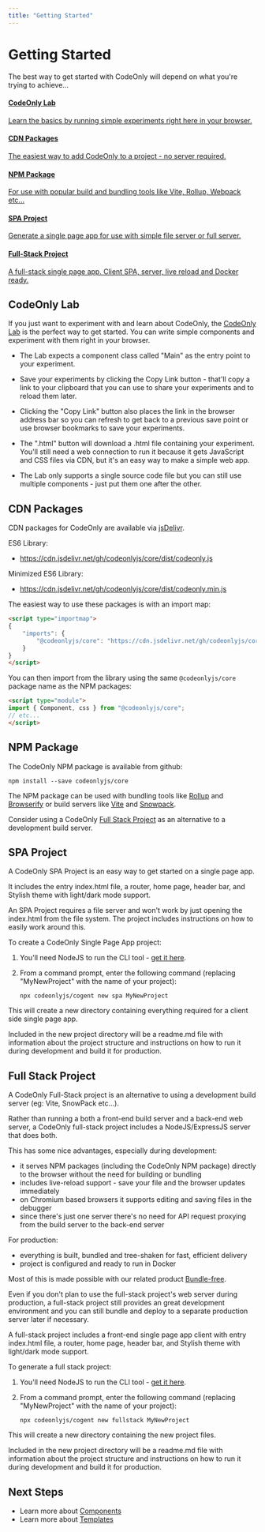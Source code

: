```yaml
---
title: "Getting Started"
---
```

# Getting Started

The best way to get started with CodeOnly will depend on what you're trying 
to achieve...

<div class="box-container">

<a class="box" href="#codeonly-lab">

#### CodeOnly Lab

Learn the basics by running simple experiments right here in your browser.

</a>

<a class="box" href="#cdn-packages">

#### CDN Packages

The easiest way to add CodeOnly to a project - no server required.

</a>

<a class="box" href="#npm-package">

#### NPM Package

For use with popular build and bundling tools like
Vite, Rollup, Webpack etc...

</a>

</a>

<a class="box" href="#spa-project">

#### SPA Project

Generate a single page app for use with
simple file server or full server.

</a>

<a class="box" href="#full-stack-project">

#### Full-Stack Project

A full-stack single page app. Client SPA, server, 
live reload and Docker ready.

</a>

</div>

## CodeOnly Lab

If you just want to experiment with and learn about CodeOnly, the 
<a href="/lab">CodeOnly Lab</a> is the perfect way to get started. 
You can write simple components and experiment with them right in 
your browser.

* The Lab expects a component class called "Main" as the entry point
  to your experiment.

* Save your experiments by clicking the Copy Link button - that'll 
  copy a link to your clipboard that you can use to share your 
  experiments and to reload them later.

* Clicking the "Copy Link" button also places the link in the browser 
  address bar so you can refresh to get back to a previous save point
  or use browser bookmarks to save your experiments.

* The ".html" button will download a .html file containing your 
  experiment.  You'll still need a web connection to run it because it
  gets JavaScript and CSS files via CDN, but it's an
  easy way to make a simple web app.

* The Lab only supports a single source code file but you can still 
  use multiple components - just put them one after the other. 

## CDN Packages

CDN packages for CodeOnly are available via [jsDelivr](https://www.jsdelivr.com/).

ES6 Library:

* <https://cdn.jsdelivr.net/gh/codeonlyjs/core/dist/codeonly.js>

Minimized ES6 Library:

* <https://cdn.jsdelivr.net/gh/codeonlyjs/core/dist/codeonly.min.js>

The easiest way to use these packages is with an import map:

```html
<script type="importmap">
{
    "imports": {
        "@codeonlyjs/core": "https://cdn.jsdelivr.net/gh/codeonlyjs/core/dist/codeonly.min.js"
    }
}
</script>
```

You can then import from the library using the same `@codeonlyjs/core` package name as the NPM packages:

```html
<script type="module">
import { Component, css } from "@codeonlyjs/core";
// etc...
</script>
```

## NPM Package

The CodeOnly NPM package is available from github:

```
npm install --save codeonlyjs/core
```

The NPM package can be used with bundling
tools like [Rollup](https://rollupjs.org/) and [Browserify](https://browserify.org/) 
or build servers like [Vite](https://vite.dev/) and [Snowpack](https://www.snowpack.dev/).

<div class="tip">

Consider using a CodeOnly [Full Stack Project](#full-stack-project) as an alternative to a 
development build server.

</div>



## SPA Project

A CodeOnly SPA Project is an easy way to get started on a single page app.

It includes the entry index.html file, a router, home page,
header bar, and Stylish theme with light/dark mode support.

<div class="tip">

An SPA Project requires a file server and won't work by just opening the
index.html from the file system.  The project includes instructions on how
to easily work around this.

</div>

To create a CodeOnly Single Page App project:

1. You'll need NodeJS to run the CLI tool - [get it here](https://nodejs.org/).
2. From a command prompt, enter the following command (replacing 
   "MyNewProject" with the name of your project):

    ```
    npx codeonlyjs/cogent new spa MyNewProject
    ```

This will create a new directory containing everything required for a
client side single page app.

Included in the new project directory will be a readme.md file with information
about the project structure and instructions on how to run it during development and build it for production.



## Full Stack Project

A CodeOnly Full-Stack project is an alternative to using a development build
server (eg: Vite, SnowPack etc...).

Rather than running a both a front-end build server and a back-end web server,
a CodeOnly full-stack project includes a NodeJS/ExpressJS server that does
both. 

This has some nice advantages, especially during development: 

* it serves NPM packages (including the CodeOnly NPM package) directly to 
  the browser without the need for building or bundling
* includes live-reload support - save your file and the browser updates
  immediately
* on Chromium based browsers it supports editing and saving files in the
  debugger
* since there's just one server there's no need for API request proxying 
  from the build server to the back-end server

For production:

* everything is built, bundled and tree-shaken for fast, efficient delivery
* project is configured and ready to run in Docker

Most of this is made possible with our related product [Bundle-free](https://github.com/codeonlyjs/bundle-free).

<div class="tip">

Even if you don't plan to use the full-stack project's web server during 
production, a full-stack project still provides an great development
environment and you can still bundle and deploy to a separate production
server later if necessary.

</div>

A full-stack project includes a front-end single page app client with entry
index.html file, a router, home page, header bar, and Stylish theme 
with light/dark mode support.


To generate a full stack project:

1. You'll need NodeJS to run the CLI tool - [get it here](https://nodejs.org/).
2. From a command prompt, enter the following command (replacing 
   "MyNewProject" with the name of your project):

    ```
    npx codeonlyjs/cogent new fullstack MyNewProject
    ```

This will create a new directory containing the new project files.

Included in the new project directory will be a readme.md file with information
about the project structure and instructions on how to run it during development and build it for production.



## Next Steps

* Learn more about [Components](component)
* Learn more about [Templates](template)
